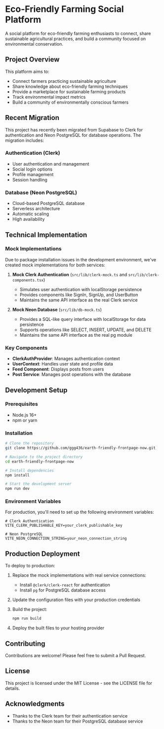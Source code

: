 # Eco-Friendly Farming Social Platform

A social platform for eco-friendly farming enthusiasts to connect, share sustainable agricultural practices, and build a community focused on environmental conservation.

## Project Overview

This platform aims to:
- Connect farmers practicing sustainable agriculture
- Share knowledge about eco-friendly farming techniques
- Provide a marketplace for sustainable farming products
- Track environmental impact metrics
- Build a community of environmentally conscious farmers

## Recent Migration

This project has recently been migrated from Supabase to Clerk for authentication and Neon PostgreSQL for database operations. The migration includes:

### Authentication (Clerk)
- User authentication and management
- Social login options
- Profile management
- Session handling

### Database (Neon PostgreSQL)
- Cloud-based PostgreSQL database
- Serverless architecture
- Automatic scaling
- High availability

## Technical Implementation

### Mock Implementations

Due to package installation issues in the development environment, we've created mock implementations for both services:

1. **Mock Clerk Authentication** (`src/lib/clerk-mock.ts` and `src/lib/clerk-components.tsx`)
   - Simulates user authentication with localStorage persistence
   - Provides components like SignIn, SignUp, and UserButton
   - Maintains the same API interface as the real Clerk service

2. **Mock Neon Database** (`src/lib/db-mock.ts`)
   - Provides a SQL-like query interface with localStorage for data persistence
   - Supports operations like SELECT, INSERT, UPDATE, and DELETE
   - Maintains the same API interface as the real pg module

### Key Components

- **ClerkAuthProvider**: Manages authentication context
- **UserContext**: Handles user state and profile data
- **Feed Component**: Displays posts from users
- **Post Service**: Manages post operations with the database

## Development Setup

### Prerequisites
- Node.js 16+
- npm or yarn

### Installation

```bash
# Clone the repository
git clone https://github.com/ggg436/earth-friendly-frontpage-now.git

# Navigate to the project directory
cd earth-friendly-frontpage-now

# Install dependencies
npm install

# Start the development server
npm run dev
```

### Environment Variables

For production, you'll need to set up the following environment variables:

```
# Clerk Authentication
VITE_CLERK_PUBLISHABLE_KEY=your_clerk_publishable_key

# Neon PostgreSQL
VITE_NEON_CONNECTION_STRING=your_neon_connection_string
```

## Production Deployment

To deploy to production:

1. Replace the mock implementations with real service connections:
   - Install `@clerk/clerk-react` for authentication
   - Install `pg` for PostgreSQL database access
   
2. Update the configuration files with your production credentials

3. Build the project:
   ```bash
   npm run build
   ```

4. Deploy the built files to your hosting provider

## Contributing

Contributions are welcome! Please feel free to submit a Pull Request.

## License

This project is licensed under the MIT License - see the LICENSE file for details.

## Acknowledgments

- Thanks to the Clerk team for their authentication service
- Thanks to the Neon team for their PostgreSQL database service 